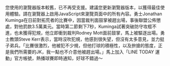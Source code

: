 您使用的瀏覽器版本較舊，已不再受支援。建議您更新瀏覽器版本，以獲得最佳使用體驗。請在瀏覽器上啟用JavaScript來瀏覽頁面中的所有內容。勇士Jonathan Kuminga在日前對拓荒者的比賽中，因當裁判面鼓掌被趕出場，事後聯盟公佈懲處，對他罰款3.5萬美元。當時第二節剩下7秒，Kuminga試著突破防守攻框不進，也未獲得犯規，他立即衝到裁判Rodney Mott面前鼓掌，馬上被驅逐出場。勇士教頭Steve Kerr表示，當時沒吹犯規，他感到很失望，但沒有太多意見，並力挺子弟兵。「比賽很激烈，他被犯不少規，但他打球的積極性，以及拚搶的態度，正是我們所需要的JK，我一點也不介意他被趕出場。」馬上加入「LINE TODAY 運動」官方帳號，熱播球賽即時通知，好球不錯過～